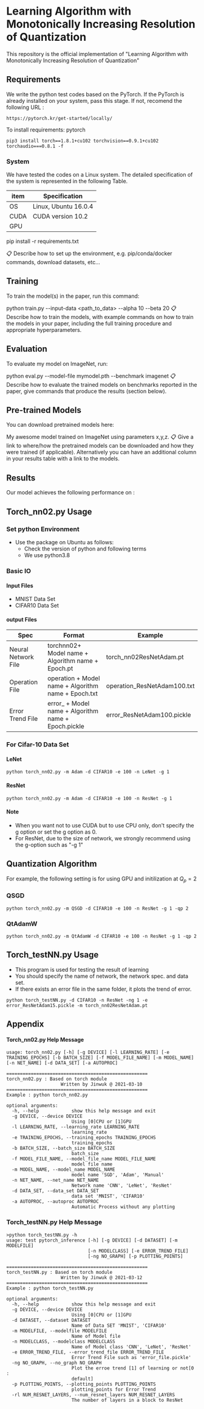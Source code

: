 # Learning Algorithm with Monotonically Increasing Resolution of Quantization

This repository is the official implementation of "Learning Algorithm with Monotonically Increasing Resolution of Quantization"

## Requirements

We write the python test codes based on the PyTorch.
If the PyTorch is already installed on your system, pass this stage. If not, recomend the following URL :
~~~
https://pytorch.kr/get-started/locally/
~~~

To install requirements: pytorch 
~~~
pip3 install torch==1.8.1+cu102 torchvision==0.9.1+cu102 torchaudio===0.8.1 -f 
~~~

### System 
We have tested the codes on a Linux system.  The detailed specification of the system is represented in the following Table.

| item |  Specification |
|---|---|
| OS    | Linux, Ubuntu 16.0.4  |
| CUDA  | CUDA version 10.2     | 
|  GPU       | 



pip install -r requirements.txt

📋 Describe how to set up the environment, e.g. pip/conda/docker commands, download datasets, etc...

## Training
To train the model(s) in the paper, run this command:

python train.py --input-data <path_to_data> --alpha 10 --beta 20
📋 Describe how to train the models, with example commands on how to train the models in your paper, including the full training procedure and appropriate hyperparameters.

## Evaluation
To evaluate my model on ImageNet, run:

python eval.py --model-file mymodel.pth --benchmark imagenet
📋 Describe how to evaluate the trained models on benchmarks reported in the paper, give commands that produce the results (section below).

## Pre-trained Models
You can download pretrained models here:

My awesome model trained on ImageNet using parameters x,y,z.
📋 Give a link to where/how the pretrained models can be downloaded and how they were trained (if applicable). Alternatively you can have an additional column in your results table with a link to the models.

## Results
Our model achieves the following performance on :




## Torch_nn02.py Usage

### Set python Environment
- Use the package on Ubuntu as follows:
	- Check the version of python and following terms 
	- We use python3.8 
### Basic IO

#### Input Files 
- MNIST Data Set 
- CIFAR10 Data Set 

#### output Files 

| Spec | Format | Example|
|---|---|---|
|Neural Network File | torchnn02+ Model name + Algorithm name  + Epoch.pt | torch_nn02ResNetAdam.pt |
| Operation File  | operation + Model name + Algorithm name + Epoch.txt | operation_ResNetAdam100.txt |
| Error Trend File| error_ + Model name + Algorithm name + Epoch.pickle | error_ResNetAdam100.pickle |

### For Cifar-10 Data Set 

#### LeNet
~~~
python torch_nn02.py -m Adam -d CIFAR10 -e 100 -n LeNet -g 1
~~~

#### ResNet 
~~~
python torch_nn02.py -m Adam -d CIFAR10 -e 100 -n ResNet -g 1 
~~~

#### Note
- When you want not to use CUDA but to use CPU only, don't specify the g option or set the g option as 0.
- For ResNet, due to the size of network, we strongly recommend using the g-option such as "-g 1"

## Quantization Algorithm

For example,  the following setting is for using GPU and initilization at $Q_p = 2$ 

### QSGD

~~~
python torch_nn02.py -m QSGD -d CIFAR10 -e 100 -n ResNet -g 1 -qp 2
~~~

### QtAdamW

~~~
python torch_nn02.py -m QtAdamW -d CIFAR10 -e 100 -n ResNet -g 1 -qp 2
~~~

## Torch_testNN.py Usage
- This program is used for testing the result of learning 
- You should specify the name of network, the network spec. and data set. 
- If there exists an error file in the same folder, it plots the trend of error.
~~~
python torch_testNN.py -d CIFAR10 -n ResNet -ng 1 -e error_ResNetAdam15.pickle -m torch_nn02ResNetAdam.pt 
~~~


## Appendix

#### Torch_nn02.py Help Message

~~~
usage: torch_nn02.py [-h] [-g DEVICE] [-l LEARNING_RATE] [-e TRAINING_EPOCHS] [-b BATCH_SIZE] [-f MODEL_FILE_NAME] [-m MODEL_NAME] [-n NET_NAME] [-d DATA_SET] [-a AUTOPROC]

====================================================
torch_nn02.py : Based on torch module
                    Written by Jinwuk @ 2021-03-10
====================================================
Example : python torch_nn02.py

optional arguments:
  -h, --help            show this help message and exit
  -g DEVICE, --device DEVICE
                        Using [0]CPU or [1]GPU
  -l LEARNING_RATE, --learning_rate LEARNING_RATE
                        learning_rate
  -e TRAINING_EPOCHS, --training_epochs TRAINING_EPOCHS
                        training_epochs
  -b BATCH_SIZE, --batch_size BATCH_SIZE
                        batch_size
  -f MODEL_FILE_NAME, --model_file_name MODEL_FILE_NAME
                        model file name
  -m MODEL_NAME, --model_name MODEL_NAME
                        model name 'SGD', 'Adam', 'Manual'
  -n NET_NAME, --net_name NET_NAME
                        Network name 'CNN', 'LeNet', 'ResNet'
  -d DATA_SET, --data_set DATA_SET
                        data set 'MNIST', 'CIFAR10'
  -a AUTOPROC, --autoproc AUTOPROC
                        Automatic Process without any plotting
~~~

###  Torch_testNN.py Help Message

~~~
>python torch_testNN.py -h
usage: test pytorch_inference [-h] [-g DEVICE] [-d DATASET] [-m MODELFILE]
                              [-n MODELCLASS] [-e ERROR_TREND_FILE]
                              [-ng NO_GRAPH] [-p PLOTTING_POINTS]

====================================================
torch_testNN.py : Based on torch module
                    Written by Jinwuk @ 2021-03-12
====================================================
Example : python torch_testNN.py

optional arguments:
  -h, --help            show this help message and exit
  -g DEVICE, --device DEVICE
                        Using [0]CPU or [1]GPU
  -d DATASET, --dataset DATASET
                        Name of Data SET 'MNIST', 'CIFAR10'
  -m MODELFILE, --modelfile MODELFILE
                        Name of Model file
  -n MODELCLASS, --modelclass MODELCLASS
                        Name of Model class 'CNN', 'LeNet', 'ResNet'
  -e ERROR_TREND_FILE, --error_trend_file ERROR_TREND_FILE
                        Error Trend File such as 'error_file.pickle'
  -ng NO_GRAPH, --no_graph NO_GRAPH
                        Plot the erroe trend [1] of learning or not[0 :
                        default]
  -p PLOTTING_POINTS, --plotting_points PLOTTING_POINTS
                        plotting_points for Error Trend
  -rl NUM_RESNET_LAYERS, --num_resnet_layers NUM_RESNET_LAYERS
                        The number of layers in a block to ResNet                        
~~~

